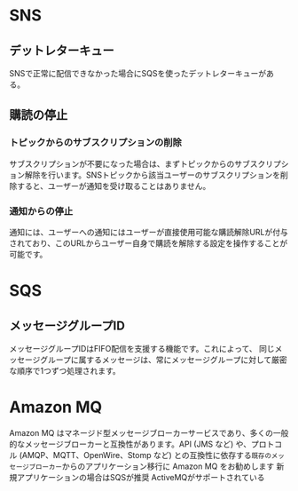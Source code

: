 # SNS
## デットレターキュー
SNSで正常に配信できなかった場合にSQSを使ったデットレターキューがある。

## 購読の停止
### トピックからのサブスクリプションの削除
サブスクリプションが不要になった場合は、まずトピックからのサブスクリプション解除を行います。SNSトピックから該当ユーザーのサブスクリプションを削除すると、ユーザーが通知を受け取ることはありません。

### 通知からの停止
通知には、ユーザーへの通知にはユーザーが直接使用可能な購読解除URLが付与されており、このURLからユーザー自身で購読を解除する設定を操作することが可能です。



# SQS
## メッセージグループID
メッセージグループIDはFIFO配信を支援する機能です。これによって、 同じメッセージグループに属するメッセージは、常にメッセージグループに対して厳密な順序で1つずつ処理されます。

# Amazon MQ
Amazon MQ はマネージド型メッセージブローカーサービスであり、多くの一般的なメッセージブローカーと互換性があります。API (JMS など) や、プロトコル (AMQP、MQTT、OpenWire、Stomp など) との互換性に依存する`既存のメッセージブローカー`からのアプリケーション移行に Amazon MQ をお勧めします
新規アプリケーションの場合はSQSが推奨
ActiveMQがサポートされている